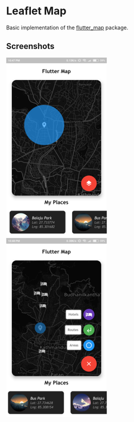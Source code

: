# Leaflet Map

Basic implementation of the [flutter\_map](https://pub.dev/packages/flutter_map) package.

## Screenshots

<img height="480px" src="screenshots/1.png"><img height="480px" src="screenshots/2.png">